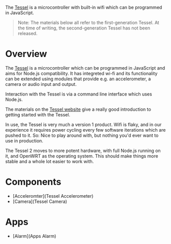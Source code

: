 <div class="topimage_container">
   <img class="topimage" src="../../static/img/iotcookbook/tessel.jpg" alt="">   
</div>

The [Tessel](http://tessel.io) is a microcontroller with built-in wifi which can be programmed in JavaScript.

> Note: The materials below all refer to the first-generation Tessel. At the time of writing, the second-generation Tessel has not been released.

# Overview

The [Tessel](https://tessel.io/) is a microcontroller which can be programmed in JavaScript and aims for Node.js compatibility. It has integreted wi-fi and its functionality can be extended using modules that provide e.g. an accelerometer, a camera or audio input and output.

Interaction with the Tessel is via a command line interface which uses Node.js.

The materials on the [Tessel website](http://tessel.io) give a really good introduction to getting started with the Tessel.

In use, the Tessel is very much a version 1 product. Wifi is flaky, and in our experience it requires power cycling every few software iterations which are pushed to it. So: Nice to play around with, but nothing you'd ever want to use in production.

The Tessel 2 moves to more potent hardware, with full Node.js running on it, and OpenWRT as the operating system. This should make things more stable and a whole lot easier to work with.

# Components

* [Acceleromter](Tessel Accelerometer)
* [Camera](Tessel Camera)

# Apps

* [Alarm](Apps Alarm)
